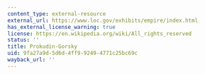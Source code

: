 ```yaml
---
content_type: external-resource
external_url: https://www.loc.gov/exhibits/empire/index.html
has_external_license_warning: true
license: https://en.wikipedia.org/wiki/All_rights_reserved
status: ''
title: Prokudin-Gorsky
uid: 9fa27a9d-5d6d-4ff9-9249-4771c25bc69c
wayback_url: ''
---
```

